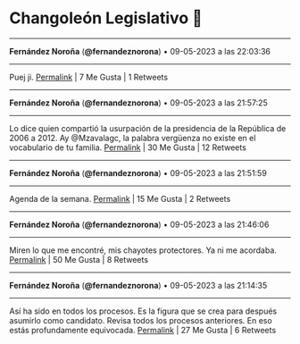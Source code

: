 # Changoleón Legislativo 🙈
*****
**Fernández Noroña** (**@fernandeznorona**) • 09-05-2023 a las 22:03:36
*****
Puej ji.
[Permalink](https://twitter.com/fernandeznorona/status/1656178151125315584) | 7 Me Gusta | 1 Retweets
*****
**Fernández Noroña** (**@fernandeznorona**) • 09-05-2023 a las 21:57:25
*****
Lo dice quien compartió la usurpación de la presidencia de la República de 2006 a 2012. Ay @Mzavalagc,  la palabra vergüenza no existe en el vocabulario de tu familia.
[Permalink](https://twitter.com/fernandeznorona/status/1656176597638971392) | 30 Me Gusta | 12 Retweets
*****
**Fernández Noroña** (**@fernandeznorona**) • 09-05-2023 a las 21:51:59
*****
Agenda de la semana.
[Permalink](https://twitter.com/fernandeznorona/status/1656175229381799936) | 15 Me Gusta | 2 Retweets
*****
**Fernández Noroña** (**@fernandeznorona**) • 09-05-2023 a las 21:46:06
*****
Miren lo que me encontré, mis chayotes protectores. Ya ni me acordaba.
[Permalink](https://twitter.com/fernandeznorona/status/1656173747286712320) | 50 Me Gusta | 8 Retweets
*****
**Fernández Noroña** (**@fernandeznorona**) • 09-05-2023 a las 21:14:35
*****
Así ha sido en todos los procesos. Es la figura que se crea para después asumirlo como candidato. Revisa todos los procesos anteriores. En eso estás profundamente equivocada.
[Permalink](https://twitter.com/fernandeznorona/status/1656165817493364737) | 27 Me Gusta | 6 Retweets